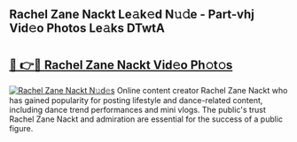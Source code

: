 ## Rachel Zane Nackt Le𝚊k𝚎d N𝚞𝚍e - Part-vhj Vid𝚎o Photos Le𝚊ks DTwtA

# <h2><a href="http://fb6m02.evod.top/?m=Rachel+Zane+Nackt">🔗 👉🔴 Rachel Zane Nackt Vid𝚎o Ph𝚘t𝚘s</a></h2>

[![Rachel Zane Nackt N𝚞d𝚎s](https://i.imgur.com/8V9OHl7.gif)](http://fb6m02.evod.top/?m=Rachel+Zane+Nackt)
Online content creator Rachel Zane Nackt who has gained popularity for posting lifestyle and dance-related content, including dance trend performances and mini vlogs. The public's trust Rachel Zane Nackt and admiration are essential for the success of a public figure. 

